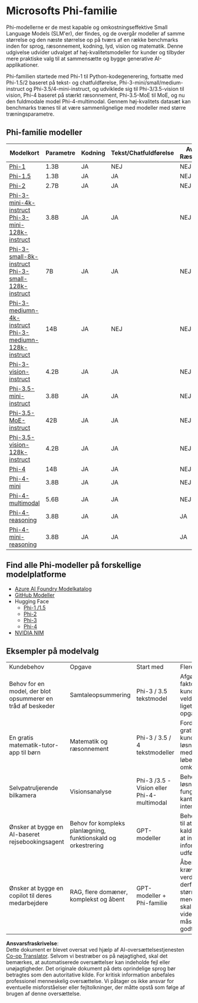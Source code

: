 <!--
CO_OP_TRANSLATOR_METADATA:
{
  "original_hash": "8ef41b679d85adc42be3e0cbee97f7f1",
  "translation_date": "2025-07-18T21:29:36+00:00",
  "source_file": "md/01.Introduction/01/01.PhiFamily.md",
  "language_code": "da"
}
-->
# Microsofts Phi-familie

Phi-modellerne er de mest kapable og omkostningseffektive Small Language Models (SLM'er), der findes, og de overgår modeller af samme størrelse og den næste størrelse op på tværs af en række benchmarks inden for sprog, ræsonnement, kodning, lyd, vision og matematik. Denne udgivelse udvider udvalget af høj-kvalitetsmodeller for kunder og tilbyder mere praktiske valg til at sammensætte og bygge generative AI-applikationer.

Phi-familien startede med Phi-1 til Python-kodegenerering, fortsatte med Phi-1.5/2 baseret på tekst- og chatfuldførelse, Phi-3-mini/small/medium-instruct og Phi-3.5/4-mini-instruct, og udviklede sig til Phi-3/3.5-vision til vision, Phi-4 baseret på stærkt ræsonnement, Phi-3.5-MoE til MoE, og nu den fuldmodale model Phi-4-multimodal. Gennem høj-kvalitets datasæt kan benchmarks trænes til at være sammenlignelige med modeller med større træningsparametre.

## Phi-familie modeller

<div style="font-size:8px">

| Modelkort |Parametre|Kodning|Tekst/Chatfuldførelse|Avanceret Ræsonnement| Vision | Lyd | MoE
| - | -  | - | - |- |- |- |- |
|[Phi-1](https://huggingface.co/microsoft/phi-1)|1.3B| JA| NEJ | NEJ |NEJ |NEJ |NEJ |
|[Phi-1.5](https://huggingface.co/microsoft/phi-1_5)|1.3B| JA|JA| NEJ |NEJ |NEJ |NEJ |
|[Phi-2](https://huggingface.co/microsoft/phi-1_5)|2.7B| JA|JA| NEJ |NEJ |NEJ |NEJ |
|[Phi-3-mini-4k-instruct](https://huggingface.co/microsoft/Phi-3-mini-4k-instruct)<br/>[Phi-3-mini-128k-instruct](https://huggingface.co/microsoft/Phi-3-mini-128k-instruct)|3.8B| JA|JA| NEJ |NEJ |NEJ |NEJ |
|[Phi-3-small-8k-instruct](https://huggingface.co/microsoft/Phi-3-small-8k-instruct)<br/>[Phi-3-small-128k-instruct](https://huggingface.co/microsoft/Phi-3-small-128k-instruct)<br/>|7B| JA|JA| NEJ |NEJ |NEJ |NEJ |
|[Phi-3-mediumn-4k-instruct](https://huggingface.co/microsoft/Phi-3-medium-4k-instruct)<br>[Phi-3-mediumn-128k-instruct](https://huggingface.co/microsoft/Phi-3-medium-128k-instruct)|14B|JA|NEJ| NEJ |NEJ |NEJ |NEJ |
|[Phi-3-vision-instruct](https://huggingface.co/microsoft/Phi-3-vision-128k-instruct)|4.2B|JA|JA|NEJ |NEJ |NEJ |NEJ |
|[Phi-3.5-mini-instruct](https://huggingface.co/microsoft/Phi-3.5-mini-instruct)|3.8B|JA|JA| NEJ |NEJ |NEJ |NEJ |
|[Phi-3.5-MoE-instruct](https://huggingface.co/microsoft/Phi-3.5-MoE-instruct)|42B|JA|JA| NEJ |NEJ |NEJ |JA |
|[Phi-3.5-vision-128k-instruct](https://huggingface.co/microsoft/Phi-3.5-vision-instruct)|4.2B|JA|JA| NEJ |JA |NEJ |NEJ |
|[Phi-4](https://huggingface.co/microsoft/phi-4)|14B|JA|JA| NEJ |NEJ |NEJ |NEJ |
|[Phi-4-mini](https://huggingface.co/microsoft/Phi-4-mini-instruct)|3.8B|JA|JA| NEJ |NEJ |NEJ |NEJ |
|[Phi-4-multimodal](https://huggingface.co/microsoft/Phi-4-multimodal-instruct)|5.6B|JA|JA| NEJ |JA |JA |NEJ |
|[Phi-4-reasoning](https://huggingface.co/microsoft/phi-4-reasoning)|3.8B|JA|JA| JA |NEJ |NEJ |NEJ |
|[Phi-4-mini-reasoning](https://huggingface.co/microsoft/Phi-4-mini-reasoning)|3.8B|JA|JA| JA |NEJ |NEJ |NEJ |

</div>

## **Find alle Phi-modeller på forskellige modelplatforme**

- [Azure AI Foundry Modelkatalog](https://ai.azure.com/explore/models?selectedCollection=phi)
- [GitHub Modeller](https://github.com/marketplace?query=Phi&type=models)
- Hugging Face
  - [Phi-1 /1.5](https://huggingface.co/collections/microsoft/phi-1-6626e29134744e94e222d572)
  - [Phi-2](https://huggingface.co/microsoft/phi-2)
  - [Phi-3](https://huggingface.co/collections/microsoft/phi-3-6626e15e9585a200d2d761e3)
  - [Phi-4](https://huggingface.co/collections/microsoft/phi-4-677e9380e514feb5577a40e4) 
- [NVIDIA NIM](https://build.nvidia.com/search?q=Phi)

## Eksempler på modelvalg

| | | | |
|-|-|-|-|
|Kundebehov|Opgave|Start med|Flere detaljer|
|Behov for en model, der blot opsummerer en tråd af beskeder|Samtaleopsummering|Phi-3 / 3.5 tekstmodel|Afgørende faktor her er, at kunden har en veldefineret og ligetil sproglig opgave|
|En gratis matematik-tutor-app til børn|Matematik og ræsonnement|Phi-3 / 3.5 / 4 tekstmodeller|Fordi appen er gratis, ønsker kunderne en løsning, der ikke medfører løbende omkostninger|
|Selvpatruljerende bilkamera|Visionsanalyse|Phi-3 /3.5 -Vision eller Phi-4-multimodal|Behov for en løsning, der kan fungere på kanten uden internet|
|Ønsker at bygge en AI-baseret rejsebookingsagent|Behov for kompleks planlægning, funktionskald og orkestrering|GPT-modeller|Behov for evnen til at planlægge, kalde API'er for at indsamle information og udføre|
|Ønsker at bygge en copilot til deres medarbejdere|RAG, flere domæner, komplekst og åbent|GPT-modeller + Phi-familie|Åbent scenarie, kræver bredere verdensviden, derfor er en større model mere egnet. Du skal chunk'e vidensindholdet, måske er SLM godt for dig|

**Ansvarsfraskrivelse**:  
Dette dokument er blevet oversat ved hjælp af AI-oversættelsestjenesten [Co-op Translator](https://github.com/Azure/co-op-translator). Selvom vi bestræber os på nøjagtighed, skal det bemærkes, at automatiserede oversættelser kan indeholde fejl eller unøjagtigheder. Det originale dokument på dets oprindelige sprog bør betragtes som den autoritative kilde. For kritisk information anbefales professionel menneskelig oversættelse. Vi påtager os ikke ansvar for eventuelle misforståelser eller fejltolkninger, der måtte opstå som følge af brugen af denne oversættelse.